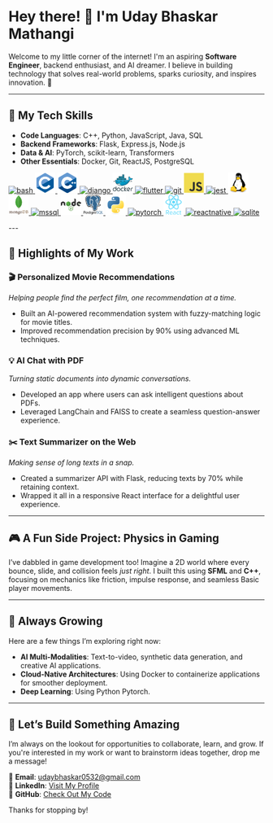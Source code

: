 # Hey there! 👋 I'm Uday Bhaskar Mathangi  

Welcome to my little corner of the internet! I'm an aspiring **Software Engineer**, backend enthusiast, and AI dreamer. I believe in building technology that solves real-world problems, sparks curiosity, and inspires innovation. 🚀  


---

## 🧰 My Tech Skills 

- **Code Languages**: C++, Python, JavaScript, Java, SQL  
- **Backend Frameworks**: Flask, Express.js, Node.js  
- **Data & AI**: PyTorch, scikit-learn, Transformers  
- **Other Essentials**: Docker, Git, ReactJS, PostgreSQL  
  
<p align="left"> <a href="https://www.gnu.org/software/bash/" target="_blank" rel="noreferrer"> <img src="https://www.vectorlogo.zone/logos/gnu_bash/gnu_bash-icon.svg" alt="bash" width="40" height="40"/> </a> <a href="https://www.cprogramming.com/" target="_blank" rel="noreferrer"> <img src="https://raw.githubusercontent.com/devicons/devicon/master/icons/c/c-original.svg" alt="c" width="40" height="40"/> </a> <a href="https://www.w3schools.com/cpp/" target="_blank" rel="noreferrer"> <img src="https://raw.githubusercontent.com/devicons/devicon/master/icons/cplusplus/cplusplus-original.svg" alt="cplusplus" width="40" height="40"/> </a> <a href="https://www.djangoproject.com/" target="_blank" rel="noreferrer"> <img src="https://cdn.worldvectorlogo.com/logos/django.svg" alt="django" width="40" height="40"/> </a> <a href="https://www.docker.com/" target="_blank" rel="noreferrer"> <img src="https://raw.githubusercontent.com/devicons/devicon/master/icons/docker/docker-original-wordmark.svg" alt="docker" width="40" height="40"/> </a> <a href="https://flutter.dev" target="_blank" rel="noreferrer"> <img src="https://www.vectorlogo.zone/logos/flutterio/flutterio-icon.svg" alt="flutter" width="40" height="40"/> </a> <a href="https://git-scm.com/" target="_blank" rel="noreferrer"> <img src="https://www.vectorlogo.zone/logos/git-scm/git-scm-icon.svg" alt="git" width="40" height="40"/> </a> <a href="https://developer.mozilla.org/en-US/docs/Web/JavaScript" target="_blank" rel="noreferrer"> <img src="https://raw.githubusercontent.com/devicons/devicon/master/icons/javascript/javascript-original.svg" alt="javascript" width="40" height="40"/> </a> <a href="https://jestjs.io" target="_blank" rel="noreferrer"> <img src="https://www.vectorlogo.zone/logos/jestjsio/jestjsio-icon.svg" alt="jest" width="40" height="40"/> </a> <a href="https://www.linux.org/" target="_blank" rel="noreferrer"> <img src="https://raw.githubusercontent.com/devicons/devicon/master/icons/linux/linux-original.svg" alt="linux" width="40" height="40"/> </a> <a href="https://www.mongodb.com/" target="_blank" rel="noreferrer"> <img src="https://raw.githubusercontent.com/devicons/devicon/master/icons/mongodb/mongodb-original-wordmark.svg" alt="mongodb" width="40" height="40"/> </a> <a href="https://www.microsoft.com/en-us/sql-server" target="_blank" rel="noreferrer"> <img src="https://www.svgrepo.com/show/303229/microsoft-sql-server-logo.svg" alt="mssql" width="40" height="40"/> </a> <a href="https://nodejs.org" target="_blank" rel="noreferrer"> <img src="https://raw.githubusercontent.com/devicons/devicon/master/icons/nodejs/nodejs-original-wordmark.svg" alt="nodejs" width="40" height="40"/> </a> <a href="https://www.postgresql.org" target="_blank" rel="noreferrer"> <img src="https://raw.githubusercontent.com/devicons/devicon/master/icons/postgresql/postgresql-original-wordmark.svg" alt="postgresql" width="40" height="40"/> </a> <a href="https://www.python.org" target="_blank" rel="noreferrer"> <img src="https://raw.githubusercontent.com/devicons/devicon/master/icons/python/python-original.svg" alt="python" width="40" height="40"/> </a> <a href="https://pytorch.org/" target="_blank" rel="noreferrer"> <img src="https://www.vectorlogo.zone/logos/pytorch/pytorch-icon.svg" alt="pytorch" width="40" height="40"/> </a> <a href="https://reactjs.org/" target="_blank" rel="noreferrer"> <img src="https://raw.githubusercontent.com/devicons/devicon/master/icons/react/react-original-wordmark.svg" alt="react" width="40" height="40"/> </a> <a href="https://reactnative.dev/" target="_blank" rel="noreferrer"> <img src="https://reactnative.dev/img/header_logo.svg" alt="reactnative" width="40" height="40"/> </a> <a href="https://www.sqlite.org/" target="_blank" rel="noreferrer"> <img src="https://www.vectorlogo.zone/logos/sqlite/sqlite-icon.svg" alt="sqlite" width="40" height="40"/> </a> </p>
---

## 🎨 Highlights of My Work  

### 🎬 **Personalized Movie Recommendations**  
*Helping people find the perfect film, one recommendation at a time.*  
- Built an AI-powered recommendation system with fuzzy-matching logic for movie titles.  
- Improved recommendation precision by 90% using advanced ML techniques.  

### 💡 **AI Chat with PDF**  
*Turning static documents into dynamic conversations.*  
- Developed an app where users can ask intelligent questions about PDFs.  
- Leveraged LangChain and FAISS to create a seamless question-answer experience.  

### ✂️ **Text Summarizer on the Web**  
*Making sense of long texts in a snap.*  
- Created a summarizer API with Flask, reducing texts by 70% while retaining context.  
- Wrapped it all in a responsive React interface for a delightful user experience.  

---

## 🎮 A Fun Side Project: Physics in Gaming  
I’ve dabbled in game development too! Imagine a 2D world where every bounce, slide, and collision feels *just right*. I built this using **SFML** and **C++**, focusing on mechanics like friction, impulse response, and seamless Basic player movements.  

---

## 🌱 Always Growing  

Here are a few things I’m exploring right now:  
- **AI Multi-Modalities**: Text-to-video, synthetic data generation, and creative AI applications.  
- **Cloud-Native Architectures**: Using Docker to containerize applications for smoother deployment.
- **Deep Learning**: Using Python Pytorch.
---


## 🚀 Let’s Build Something Amazing  

I’m always on the lookout for opportunities to collaborate, learn, and grow. If you're interested in my work or want to brainstorm ideas together, drop me a message!  

📧 **Email**: udaybhaskar0532@gmail.com  
🔗 **LinkedIn**: [Visit My Profile](https://linkedin.com/in/uday-bhaskar-mathangi)  
🐙 **GitHub**: [Check Out My Code](https://github.com/UB2002)  

Thanks for stopping by!  

